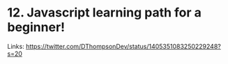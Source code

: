 # 12. Javascript learning path for a beginner!

Links: https://twitter.com/DThompsonDev/status/1405351083250229248?s=20